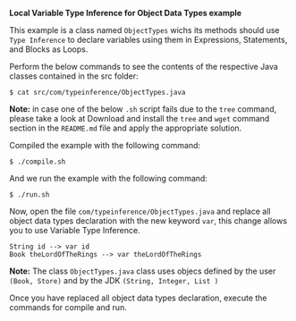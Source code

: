 **Local Variable Type Inference for Object Data Types example**

This example is a class named `ObjectTypes` wichs its methods should use 
`Type Inference` to declare variables using them in Expressions, Statements, and Blocks as Loops.

Perform the below commands to see the contents of the respective Java classes contained in the src folder:

    $ cat src/com/typeinference/ObjectTypes.java

**Note:** in case one of the below `.sh` script fails due to the `tree` command, please take a look at Download and install the `tree` and `wget` command section in the `README.md` file and apply the appropriate solution.

Compiled the example with the following command:

    $ ./compile.sh

And we run the example with the following command:

    $ ./run.sh
    
Now, open the file `com/typeinference/ObjectTypes.java` and replace all object data types declaration with
the new keyword `var`, this change allows you to use Variable Type Inference.

    String id --> var id
    Book theLordOfTheRings --> var theLordOfTheRings

**Note:** The class `ObjectTypes.java` class uses objecs defined by the user `(Book, Store)` and by the JDK `(String, Integer, List )`  

Once you have replaced all object data types declaration, execute the commands for compile and run. 
